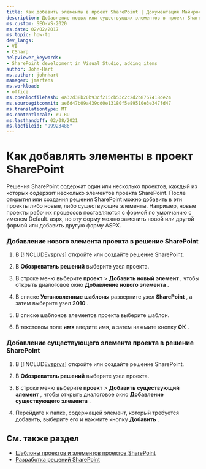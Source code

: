 ```yaml
---
title: Как добавить элементы в проект SharePoint | Документация Майкрософт
description: Добавление новых или существующих элементов в проект SharePoint в Visual Studio после открытия или создания решения SharePoint.
ms.custom: SEO-VS-2020
ms.date: 02/02/2017
ms.topic: how-to
dev_langs:
- VB
- CSharp
helpviewer_keywords:
- SharePoint development in Visual Studio, adding items
author: John-Hart
ms.author: johnhart
manager: jmartens
ms.workload:
- office
ms.openlocfilehash: 4a32d38b20b93cf215cb53c2c2d2b8767418de24
ms.sourcegitcommit: ae6d47b09a439cd0e13180f5e89510e3e347fd47
ms.translationtype: MT
ms.contentlocale: ru-RU
ms.lasthandoff: 02/08/2021
ms.locfileid: "99923486"
---
```

# <a name="how-to-add-items-to-a-sharepoint-project"></a>Как добавлять элементы в проект SharePoint
  Решения SharePoint содержат один или несколько проектов, каждый из которых содержит несколько элементов проекта SharePoint. После открытия или создания решения SharePoint можно добавить в эти проекты либо новые, либо существующие элементы. Например, новые проекты рабочих процессов поставляются с формой по умолчанию с именем Default. aspx, но эту форму можно заменить новой или другой формой или добавить другую форму ASPX.

### <a name="to-add-a-new-project-item-to-a-sharepoint-solution"></a>Добавление нового элемента проекта в решение SharePoint

1. В [!INCLUDE[vsprvs](../sharepoint/includes/vsprvs-md.md)] откройте или создайте решение SharePoint.

2. В **Обозреватель решений** выберите узел проекта.

3. В строке меню выберите **проект**  >  **Добавить новый элемент** , чтобы открыть диалоговое окно **Добавление нового элемента** .

4. В списке **Установленные шаблоны** разверните узел **SharePoint** , а затем выберите узел **2010** .

5. В списке шаблонов элементов проекта выберите шаблон.

6. В текстовом поле **имя** введите имя, а затем нажмите кнопку **ОК** .

### <a name="to-add-an-existing-project-item-to-a-sharepoint-solution"></a>Добавление существующего элемента проекта в решение SharePoint

1. В [!INCLUDE[vsprvs](../sharepoint/includes/vsprvs-md.md)] откройте или создайте решение SharePoint.

2. В **Обозреватель решений** выберите узел проекта.

3. В строке меню выберите **проект**  >  **Добавить существующий элемент** , чтобы открыть диалоговое окно **Добавление существующего элемента** .

4. Перейдите к папке, содержащей элемент, который требуется добавить, выберите его и нажмите кнопку **Добавить** .

## <a name="see-also"></a>См. также раздел
- [Шаблоны проектов и элементов проектов SharePoint](../sharepoint/sharepoint-project-and-project-item-templates.md)
- [Разработка решений SharePoint](../sharepoint/developing-sharepoint-solutions.md)
